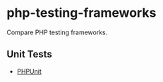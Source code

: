 # php-testing-frameworks
Compare PHP testing frameworks.

## Unit Tests
- [PHPUnit](https://phpunit.de/)

